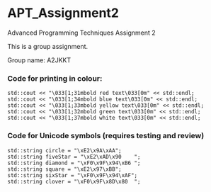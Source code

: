 # APT_Assignment2	
Advanced Programming Techniques Assignment 2	

 This is a group assignment.	

 Group name: A2JKKT	

 ### Code for printing in colour:	
```	
std::cout << "\033[1;31mbold red text\033[0m" << std::endl;	
std::cout << "\033[1;34mbold blue text\033[0m" << std::endl;	
std::cout << "\033[1;33mbold yellow text\033[0m" << std::endl;	
std::cout << "\033[1;32mbold green text\033[0m" << std::endl;	
std::cout << "\033[1;37mbold white text\033[0m" << std::endl;	
```	

 ### Code for Unicode symbols (requires testing and review)	
```	
std::string circle = "\xE2\x9A\xAA";	
std::string fiveStar = "\xE2\xAD\x90	";	
std::string diamond = "\xF0\x9F\x94\xB6	";	
std::string square = "\xE2\x97\xBB";	
std::string sixStar = "\xF0\x9F\x94\xAF";	
std::string clover = "\xF0\x9F\x8D\x80	";	
```
